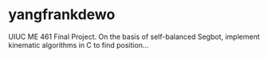 # yangfrankdewo
UIUC ME 461 Final Project. On the basis of self-balanced Segbot, implement kinematic algorithms in C to find position…
